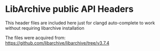 # LibArchive public API Headers

This header files are included here just for clangd auto-complete to work without requiring libarchive installation

The files were acquired from:
https://github.com/libarchive/libarchive/tree/v3.7.4
